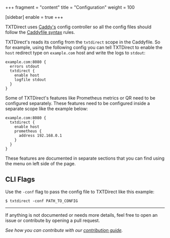 +++
fragment = "content"
title = "Configuration"
weight = 100

[sidebar]
  enable = true
+++

TXTDirect uses [Caddy's](https://caddyserver.com) config controller so all the config files should follow the [Caddyfile syntax](https://caddyserver.com/v1/tutorial/caddyfile) rules.

TXTDirect's reads its config from the `txtdirect` scope in the Caddyfile. So for example, using the following config you can tell TXTDirect to enable the `host` redirect type on `example.com` host and write the logs to `stdout`:

```
example.com:8080 {
  errors stdout
  txtdirect {
    enable host
    logfile stdout
  }
}
```

Some of TXTDirect's features like Prometheus metrics or QR need to be configured separately.
These features need to be configured inside a separate scope like the example below:

```
example.com:8080 {
  txtdirect {
    enable host
    prometheus {
      address 192.168.0.1
    }
  }
}
```

These features are documented in separate sections that you can find using the menu on left side of the page.

## CLI Flags

Use the `-conf` flag to pass the config file to TXTDirect like this example:

```
$ txtdirect -conf PATH_TO_CONFIG
```

---

If anything is not documented or needs more details, feel free to open an issue or contribute by opening a pull request.

_See how you can contribute with our [contribution guide](https://github.com/txtdirect/website/CONTRIBUTING.md)._

